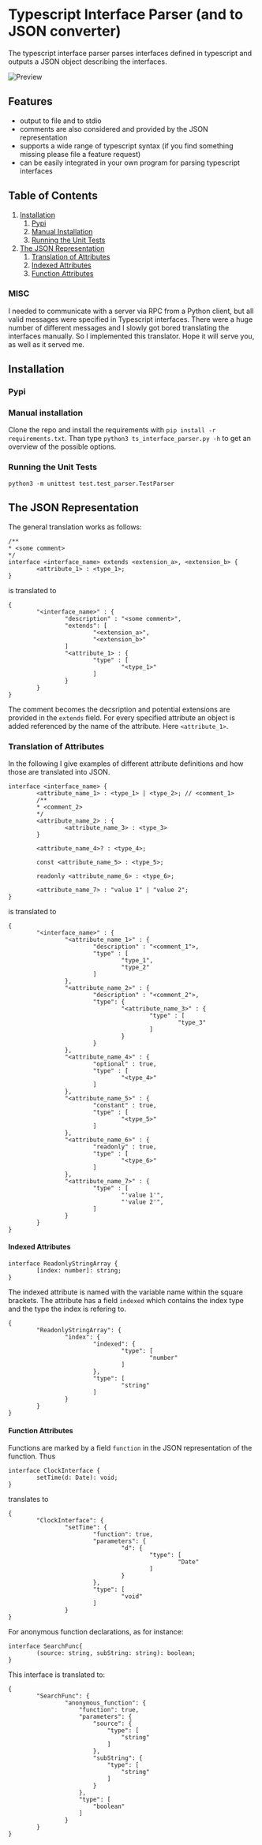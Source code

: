 # Typescript Interface Parser (and to JSON converter)

The typescript interface parser parses interfaces defined in typescript and outputs a JSON object describing the interfaces.

![Preview](./documentation/render1571132256134.gif "Example Preview")

## Features

- output to file and to stdio
- comments are also considered and provided by the JSON representation
- supports a wide range of typescript syntax (if you find something missing please file a feature request)
- can be easily integrated in your own program for parsing typescript interfaces

## Table of Contents

1. [Installation](#Installation)
      1. [Pypi](#Pypi)
      1. [Manual Installation](#ManualInstallation)
      1. [Running the Unit Tests](#unittest)
2. [The JSON Representation](#json)
      1. [Translation of Attributes](#attributes)
      1. [Indexed Attributes](#index)
      1. [Function Attributes](#function)

### MISC

I needed to communicate with a server via RPC from a Python client, but all valid messages were specified in Typescript interfaces. There were a huge number of different messages and I slowly got bored translating the interfaces manually. So I implemented this translator. Hope it will serve you, as well as it served me.

## <a name="Installation"></a>Installation

### <a name="Pypi"></a>Pypi

### <a name="ManualInstallation"></a>Manual installation

Clone the repo and install the requirements with
`pip install -r requirements.txt`. Than type `python3 ts_interface_parser.py -h` to get an overview of the possible options.

### <a name="unittest"></a>Running the Unit Tests

```
python3 -m unittest test.test_parser.TestParser
```

## <a name="json"></a>The JSON Representation

The general translation works as follows:

```
/**
* <some comment>
*/
interface <interface_name> extends <extension_a>, <extension_b> {
        <attribute_1> : <type_1>;
}
```

is translated to

```
{
        "<interface_name>" : {
                "description" : "<some comment>",
                "extends": [
                        "<extension_a>",
                        "<extension_b>"
                ]
                "<attribute_1> : {
                        "type" : [
                                "<type_1>"
                        ]
                }
        }
}
```

The comment becomes the decsription and potential extensions are provided in the `extends` field. For every specified attribute an object is added referenced by the name of the attribute. Here `<attribute_1>`.

### <a name="attributes"></a>Translation of Attributes

In the following I give examples of different attribute definitions and how those are translated into JSON.

```
interface <interface_name> {
        <attribute_name_1> : <type_1> | <type_2>; // <comment_1>
        /**
        * <comment_2>
        */
        <attribute_name_2> : {
                <attribute_name_3> : <type_3>
        }

        <attribute_name_4>? : <type_4>;

        const <attribute_name_5> : <type_5>;

        readonly <attribute_name_6> : <type_6>;

        <attribute_name_7> : "value 1" | "value 2";
}
```

is translated to

```
{
        "<interface_name>" : {
                "<attribute_name_1>" : {
                        "description" : "<comment_1">,
                        "type" : [
                                "type_1",
                                "type_2"
                        ]
                },
                "<attribute_name_2>" : {
                        "description" : "<comment_2">,
                        "type": {
                                "<attribute_name_3>" : {
                                        "type" : [
                                                "type_3"
                                        ]
                                }
                        }
                },
                "<attribute_name_4>" : {
                        "optional" : true,
                        "type" : [
                                "<type_4>"
                        ]
                },
                "<attribute_name_5>" : {
                        "constant" : true,
                        "type" : [
                                "<type_5>"
                        ]
                },
                "<attribute_name_6>" : {
                        "readonly" : true,
                        "type" : [
                                "<type_6>"
                        ]
                },
                "<attribute_name_7>" : {
                        "type" : [
                                "'value 1'",
                                "'value 2'",
                        ]
                }
        }
}
```

#### <a name="index"></a>Indexed Attributes

```
interface ReadonlyStringArray {
        [index: number]: string;
}
```

The indexed attribute is named with the variable name within the square brackets. The attribute has a field `indexed` which contains the index type and the type the index is refering to.

```
{
        "ReadonlyStringArray": {
                "index": {
                        "indexed": {
                                "type": [
                                        "number"
                                ]
                        },
                        "type": [
                                "string"
                        ]
                }
        }
}
```

#### <a name="function"></a>Function Attributes

Functions are marked by a field `function` in the JSON representation of the function. Thus

```
interface ClockInterface {
        setTime(d: Date): void;
}
```

translates to

```
{
        "ClockInterface": {
                "setTime": {
                        "function": true,
                        "parameters": {
                                "d": {
                                        "type": [
                                                "Date"
                                        ]
                                }
                        },
                        "type": [
                                "void"
                        ]
                }
}
```

For anonymous function declarations, as for instance:

```
interface SearchFunc{
        (source: string, subString: string): boolean;
}
```

This interface is translated to:

```
{
        "SearchFunc": {
                "anonymous_function": {
                    "function": true,
                    "parameters": {
                        "source": {
                            "type": [
                                "string"
                            ]
                        },
                        "subString": {
                            "type": [
                                "string"
                            ]
                        }
                    },
                    "type": [
                        "boolean"
                    ]
                }
        }
}
```
